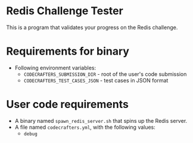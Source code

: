 # Redis Challenge Tester

This is a program that validates your progress on the Redis challenge.

# Requirements for binary

- Following environment variables:
  - `CODECRAFTERS_SUBMISSION_DIR` - root of the user's code submission
  - `CODECRAFTERS_TEST_CASES_JSON` - test cases in JSON format

# User code requirements

- A binary named `spawn_redis_server.sh` that spins up the Redis server.
- A file named `codecrafters.yml`, with the following values:
  - `debug`
